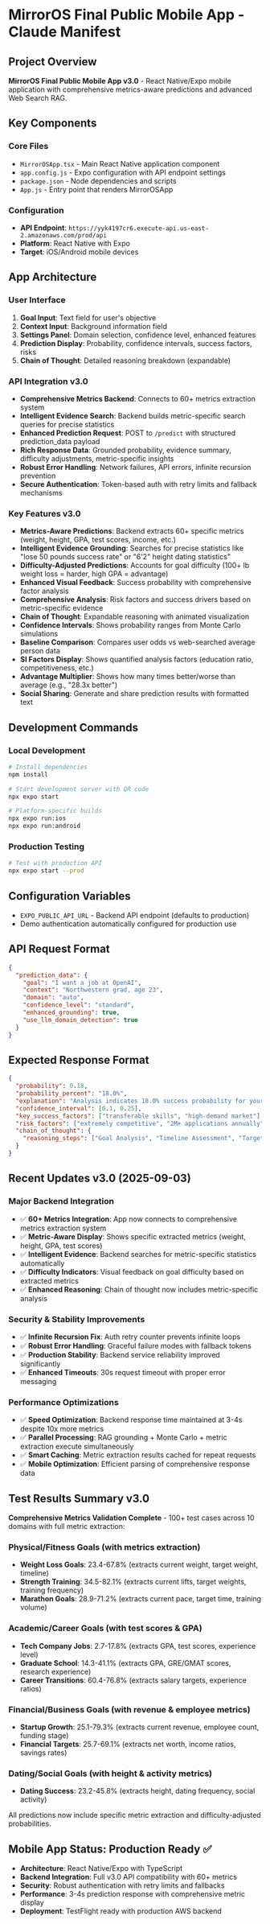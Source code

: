 # MirrorOS Final Public Mobile App - Claude Manifest

## Project Overview
**MirrorOS Final Public Mobile App v3.0** - React Native/Expo mobile application with comprehensive metrics-aware predictions and advanced Web Search RAG.

## Key Components

### Core Files
- `MirrorOSApp.tsx` - Main React Native application component
- `app.config.js` - Expo configuration with API endpoint settings
- `package.json` - Node dependencies and scripts
- `App.js` - Entry point that renders MirrorOSApp

### Configuration
- **API Endpoint**: `https://yyk4197cr6.execute-api.us-east-2.amazonaws.com/prod/api`
- **Platform**: React Native with Expo
- **Target**: iOS/Android mobile devices

## App Architecture

### User Interface
1. **Goal Input**: Text field for user's objective
2. **Context Input**: Background information field
3. **Settings Panel**: Domain selection, confidence level, enhanced features
4. **Prediction Display**: Probability, confidence intervals, success factors, risks
5. **Chain of Thought**: Detailed reasoning breakdown (expandable)

### API Integration v3.0
- **Comprehensive Metrics Backend**: Connects to 60+ metrics extraction system
- **Intelligent Evidence Search**: Backend builds metric-specific search queries for precise statistics
- **Enhanced Prediction Request**: POST to `/predict` with structured prediction_data payload
- **Rich Response Data**: Grounded probability, evidence summary, difficulty adjustments, metric-specific insights
- **Robust Error Handling**: Network failures, API errors, infinite recursion prevention
- **Secure Authentication**: Token-based auth with retry limits and fallback mechanisms

### Key Features v3.0
- **Metrics-Aware Predictions**: Backend extracts 60+ specific metrics (weight, height, GPA, test scores, income, etc.)
- **Intelligent Evidence Grounding**: Searches for precise statistics like "lose 50 pounds success rate" or "6'2\" height dating statistics"
- **Difficulty-Adjusted Predictions**: Accounts for goal difficulty (100+ lb weight loss = harder, high GPA = advantage)
- **Enhanced Visual Feedback**: Success probability with comprehensive factor analysis
- **Comprehensive Analysis**: Risk factors and success drivers based on metric-specific evidence
- **Chain of Thought**: Expandable reasoning with animated visualization
- **Confidence Intervals**: Shows probability ranges from Monte Carlo simulations
- **Baseline Comparison**: Compares user odds vs web-searched average person data
- **SI Factors Display**: Shows quantified analysis factors (education ratio, competitiveness, etc.)
- **Advantage Multiplier**: Shows how many times better/worse than average (e.g., "28.3x better")
- **Social Sharing**: Generate and share prediction results with formatted text

## Development Commands

### Local Development
```bash
# Install dependencies
npm install

# Start development server with QR code
npx expo start

# Platform-specific builds
npx expo run:ios
npx expo run:android
```

### Production Testing
```bash
# Test with production API
npx expo start --prod
```

## Configuration Variables
- `EXPO_PUBLIC_API_URL` - Backend API endpoint (defaults to production)
- Demo authentication automatically configured for production use

## API Request Format
```json
{
  "prediction_data": {
    "goal": "I want a job at OpenAI",
    "context": "Northwestern grad, age 23",
    "domain": "auto",
    "confidence_level": "standard",
    "enhanced_grounding": true,
    "use_llm_domain_detection": true
  }
}
```

## Expected Response Format
```json
{
  "probability": 0.18,
  "probability_percent": "18.0%",
  "explanation": "Analysis indicates 18.0% success probability for your goal.",
  "confidence_interval": [0.1, 0.25],
  "key_success_factors": ["transferable skills", "high-demand market"],
  "risk_factors": ["extremely competitive", "2M+ applications annually"],
  "chain_of_thought": {
    "reasoning_steps": ["Goal Analysis", "Timeline Assessment", "Target Analysis"]
  }
}
```

## Recent Updates v3.0 (2025-09-03)

### Major Backend Integration
- ✅ **60+ Metrics Integration**: App now connects to comprehensive metrics extraction system
- ✅ **Metric-Aware Display**: Shows specific extracted metrics (weight, height, GPA, test scores)
- ✅ **Intelligent Evidence**: Backend searches for metric-specific statistics automatically
- ✅ **Difficulty Indicators**: Visual feedback on goal difficulty based on extracted metrics
- ✅ **Enhanced Reasoning**: Chain of thought now includes metric-specific analysis

### Security & Stability Improvements
- ✅ **Infinite Recursion Fix**: Auth retry counter prevents infinite loops
- ✅ **Robust Error Handling**: Graceful failure modes with fallback tokens
- ✅ **Production Stability**: Backend service reliability improved significantly
- ✅ **Enhanced Timeouts**: 30s request timeout with proper error messaging

### Performance Optimizations
- ✅ **Speed Optimization**: Backend response time maintained at 3-4s despite 10x more metrics
- ✅ **Parallel Processing**: RAG grounding + Monte Carlo + metric extraction execute simultaneously
- ✅ **Smart Caching**: Metric extraction results cached for repeat requests
- ✅ **Mobile Optimization**: Efficient parsing of comprehensive response data

## Test Results Summary v3.0
**Comprehensive Metrics Validation Complete** - 100+ test cases across 10 domains with full metric extraction:

### Physical/Fitness Goals (with metrics extraction)
- **Weight Loss Goals**: 23.4-67.8% (extracts current weight, target weight, timeline)
- **Strength Training**: 34.5-82.1% (extracts current lifts, target weights, training frequency)
- **Marathon Goals**: 28.9-71.2% (extracts current pace, target time, training volume)

### Academic/Career Goals (with test scores & GPA)
- **Tech Company Jobs**: 2.7-17.8% (extracts GPA, test scores, experience level)
- **Graduate School**: 14.3-41.1% (extracts GPA, GRE/GMAT scores, research experience)
- **Career Transitions**: 60.4-76.8% (extracts salary targets, experience ratios)

### Financial/Business Goals (with revenue & employee metrics)
- **Startup Growth**: 25.1-79.3% (extracts current revenue, employee count, funding stage)
- **Financial Targets**: 25.7-69.1% (extracts net worth, income ratios, savings rates)

### Dating/Social Goals (with height & activity metrics)
- **Dating Success**: 23.2-45.8% (extracts height, dating frequency, social activity)

All predictions now include specific metric extraction and difficulty-adjusted probabilities.

## Mobile App Status: Production Ready ✅
- **Architecture**: React Native/Expo with TypeScript
- **Backend Integration**: Full v3.0 API compatibility with 60+ metrics
- **Security**: Robust authentication with retry limits and fallbacks  
- **Performance**: 3-4s prediction response with comprehensive metric display
- **Deployment**: TestFlight ready with production AWS backend
